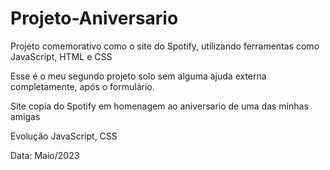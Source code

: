 # Projeto-Aniversario

Projeto comemorativo como o site do Spotify, utilizando ferramentas como JavaScript, HTML e CSS

Esse é o meu segundo projeto solo sem alguma ajuda externa completamente, após o formulário.

Site copia do Spotify em homenagem ao aniversario de uma das minhas amigas

Evolução JavaScript, CSS 

Data: Maio/2023

